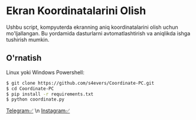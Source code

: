 # Ekran Koordinatalarini Olish

Ushbu script, kompyuterda ekranning aniq koordinatalarini olish uchun mo'ljallangan. Bu yordamida dasturlarni avtomatlashtirish va aniqlikda ishga tushirish mumkin.

## O'rnatish

Linux yoki Windows Powershell:

```bash
$ git clone https://github.com/s4evers/Coordinate-PC.git
$ cd Coordinate-PC
$ pip install -r requirements.txt
$ python coordinate.py
```

[Telegram✅️](https://t.me/Networking_Security) \n [Instagram✅️](https://instagram.com/cs.mer6)
